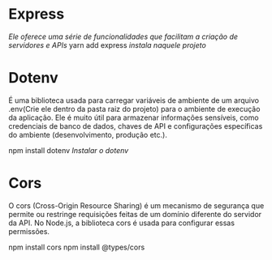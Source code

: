 # Express
*Ele oferece uma série de funcionalidades que facilitam a criação de servidores e APIs*
yarn add express *instala naquele projeto*

# Dotenv

É uma biblioteca usada para carregar variáveis de ambiente de um arquivo .env(Crie ele dentro da pasta raiz do projeto) para o ambiente de execução da aplicação. Ele é muito útil para armazenar informações sensíveis, como credenciais de banco de dados, chaves de API e configurações específicas do ambiente (desenvolvimento, produção etc.).

npm install dotenv *Instalar o dotenv*

# Cors

O cors (Cross-Origin Resource Sharing) é um mecanismo de segurança que permite ou restringe requisições feitas de um domínio diferente do servidor da API. No Node.js, a biblioteca cors é usada para configurar essas permissões.

npm install cors
npm install @types/cors